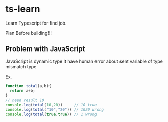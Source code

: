 # ts-learn

Learn Typescript for find job.

Plan Before building!!!

## Problem with JavaScript

JavaScript is dynamic type
It have human error about sent variable of type mismatch type  

Ex.

``` JavaScript
function total(a,b){
  return a+b; 
}
// need result 10
console.log(total(10,20))     // 10 true
console.log(total("10","20")) // 1020 wrong
console.log(total(true,true)) // 1 wrong
```
